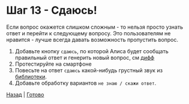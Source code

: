 # Шаг 13 - Сдаюсь!

Если вопрос окажется слишком сложным - то нельзя просто узнать ответ и перейти к следующему вопросу.
Это пользователям не нравится - лучше всегда давать возможность пропустить вопрос.

1. Добавьте кнопку `сдаюсь`, по которой Алиса будет сообщать правильный ответ и генерить новый вопрос, см [дифф][diff]
2. Протестируйте на смартфоне
3. Повесьте на ответ `сдаюсь` какой-нибудь грустный звук из [библиотеки](https://yandex.ru/dev/dialogs/alice/doc/sounds/games-docpage/).
4. Добавьте обработку вариантов `не знаю / скажи ответ`.

[Назад][prev] | [Готово][next]

[prev]: https://github.com/vitalets/alice-workshop/tree/step12
[diff]: https://github.com/vitalets/alice-workshop/compare/step12...step13
[next]: http://bit.ly/alice-workshop_step14
